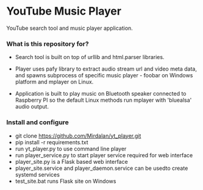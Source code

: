 # YouTube Music Player #

YouTube search tool and music player application.



### What is this repository for? ###

* Search tool is built on top of urllib and html.parser libraries.

* Player uses pafy library to extract audio stream url and video meta data, and spawns subprocess of specific music player - foobar on Windows platform and mplayer on Linux.
* Application is built to play music on Bluetooth speaker connected to Raspberry PI so the default Linux methods run mplayer with 'bluealsa' audio output.

### Install and configure ###

* git clone https://github.com/Mirdalan/yt_player.git
* pip install -r requirements.txt 
* run yt_player.py to use command line player
* run player_service.py to start player service required for web interface
* player_site.py is a Flask based web interface
* player_site.service and player_daemon.service can be usedto create systemd services
* test_site.bat runs Flask site on Windows
